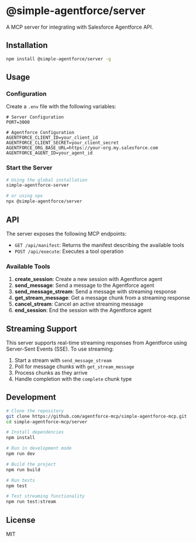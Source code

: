# @simple-agentforce/server

A MCP server for integrating with Salesforce Agentforce API.

## Installation

```bash
npm install @simple-agentforce/server -g
```

## Usage

### Configuration

Create a `.env` file with the following variables:

```env
# Server Configuration
PORT=3000

# Agentforce Configuration
AGENTFORCE_CLIENT_ID=your_client_id
AGENTFORCE_CLIENT_SECRET=your_client_secret
AGENTFORCE_ORG_BASE_URL=https://your-org.my.salesforce.com
AGENTFORCE_AGENT_ID=your_agent_id
```

### Start the Server

```bash
# Using the global installation
simple-agentforce-server

# or using npx
npx @simple-agentforce/server
```

## API

The server exposes the following MCP endpoints:

- `GET /api/manifest`: Returns the manifest describing the available tools
- `POST /api/execute`: Executes a tool operation

### Available Tools

1. **create_session**: Create a new session with Agentforce agent
2. **send_message**: Send a message to the Agentforce agent
3. **send_message_stream**: Send a message with streaming response
4. **get_stream_message**: Get a message chunk from a streaming response
5. **cancel_stream**: Cancel an active streaming message
6. **end_session**: End the session with the Agentforce agent

## Streaming Support

This server supports real-time streaming responses from Agentforce using Server-Sent Events (SSE). To use streaming:

1. Start a stream with `send_message_stream`
2. Poll for message chunks with `get_stream_message`
3. Process chunks as they arrive
4. Handle completion with the `complete` chunk type

## Development

```bash
# Clone the repository
git clone https://github.com/agentforce-mcp/simple-agentforce-mcp.git
cd simple-agentforce-mcp/server

# Install dependencies
npm install

# Run in development mode
npm run dev

# Build the project
npm run build

# Run tests
npm test

# Test streaming functionality
npm run test:stream
```

## License

MIT
